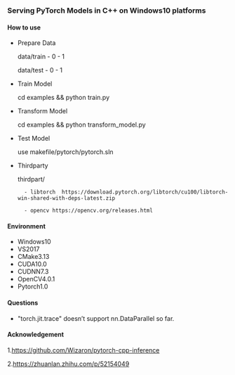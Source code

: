 ### Serving PyTorch Models in C++ on Windows10 platforms

#### How to use

- Prepare Data

	data/train
		- 0
		- 1
		
	data/test
		- 0
		- 1

- Train Model

	cd examples && python train.py
	
- Transform Model

	cd examples && python transform_model.py

- Test Model

	use makefile/pytorch/pytorch.sln

- Thirdparty

	thirdpart/
	
		- libtorch  https://download.pytorch.org/libtorch/cu100/libtorch-win-shared-with-deps-latest.zip

		- opencv https://opencv.org/releases.html

#### Environment

- Windows10
- VS2017
- CMake3.13
- CUDA10.0
- CUDNN7.3
- OpenCV4.0.1
- Pytorch1.0

#### Questions

- "torch.jit.trace" doesn’t support nn.DataParallel so far.

	
#### Acknowledgement

1.https://github.com/Wizaron/pytorch-cpp-inference

2.https://zhuanlan.zhihu.com/p/52154049
